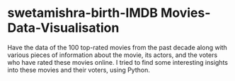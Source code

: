 # swetamishra-birth-IMDB Movies-Data-Visualisation
Have the data of the 100 top-rated movies from the past decade along with various pieces of information about the movie, its actors, and the voters who have rated these movies online. I tried to find some interesting insights into these movies and their voters, using Python.
